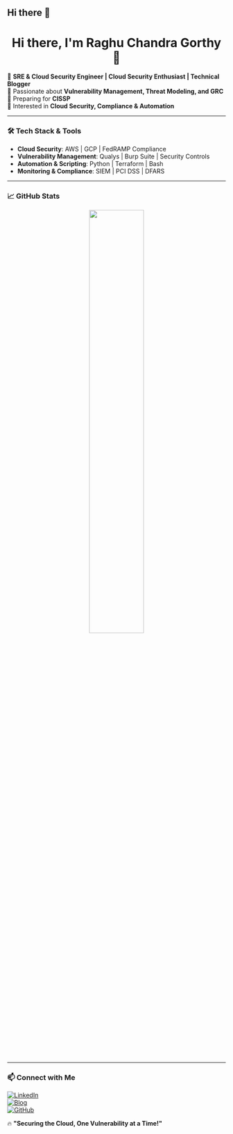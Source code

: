 ## Hi there 👋

<h1 align="center">Hi there, I'm Raghu Chandra Gorthy 👋</h1>

🌟 **SRE & Cloud Security Engineer | Cloud Security Enthusiast | Technical Blogger**  
🔹 Passionate about **Vulnerability Management, Threat Modeling, and GRC**  
🔹 Preparing for **CISSP**  
🔹 Interested in **Cloud Security, Compliance & Automation**  

---

### 🛠️ **Tech Stack & Tools**
- **Cloud Security**: AWS | GCP | FedRAMP Compliance  
- **Vulnerability Management**: Qualys | Burp Suite | Security Controls  
- **Automation & Scripting**: Python | Terraform | Bash  
- **Monitoring & Compliance**: SIEM | PCI DSS | DFARS  

---

### 📈 **GitHub Stats**
<p align="center">
  <img src="https://github-readme-stats.vercel.app/api?username=raghugorthy&show_icons=true&theme=dark" width="50%">
</p>

---

### 📫 **Connect with Me**
[![LinkedIn](https://img.shields.io/badge/LinkedIn-%230077B5.svg?style=for-the-badge&logo=linkedin&logoColor=white)](https://linkedin.com/in/yourprofile)  
[![Blog](https://img.shields.io/badge/My%20Blog-%23FF5722.svg?style=for-the-badge&logo=Hashnode&logoColor=white)](https://yourblog.com)  
[![GitHub](https://img.shields.io/badge/GitHub-%23181717.svg?style=for-the-badge&logo=github&logoColor=white)](https://github.com/raghugorthy)  

🔥 **"Securing the Cloud, One Vulnerability at a Time!"**  
